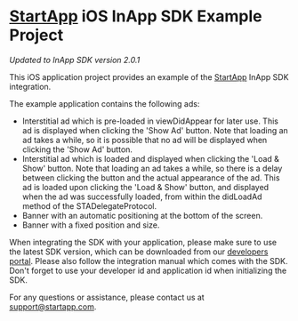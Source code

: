 [StartApp][] iOS InApp SDK Example Project
======================================

*Updated to InApp SDK version 2.0.1*

This iOS application project provides an example of the [StartApp][] InApp SDK integration.

The example application contains the following ads:
* Interstitial ad which is pre-loaded in viewDidAppear for later use.
This ad is displayed when clicking the 'Show Ad' button.
Note that loading an ad takes a while, so it is possible that no ad will be displayed when clicking the 'Show Ad' button.
* Interstitial ad which is loaded and displayed when clicking the 'Load & Show' button.
Note that loading an ad takes a while, so there is a delay between clicking the button and the actual appearance of the ad.
This ad is loaded upon clicking the 'Load & Show' button, and displayed when the ad was successfully loaded, from within the didLoadAd method of the STADelegateProtocol.
* Banner with an automatic positioning at the bottom of the screen.
* Banner with a fixed position and size.

When integrating the SDK with your application, please make sure to use the latest SDK version, which can be downloaded from our [developers portal](https://developers.startapp.com).
Please also follow the integration manual which comes with the SDK.
Don't forget to use your developer id and application id when initializing the SDK.


For any questions or assistance, please contact us at support@startapp.com.

[StartApp]: http://www.startapp.com
